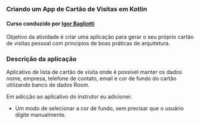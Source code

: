 ### Criando um App de Cartão de Visitas em Kotlin
#### Curso conduzido por [Igor Bagliotti](https://www.linkedin.com/in/igor-rotondo-bagliotti-b1612b69/)

Objetivo da atividade é criar uma aplicação para gerar o seu próprio cartão de visitas pessoal com principios de boas práticas de arquitetura.

### Descrição da aplicação
Aplicativo de lista de cartão de visita onde é possível manter os dados nome, empresa, telefone de contato, email e cor de fundo do cartão utilizando banco de dados Room.

Em adicção ao aplicativo do instrutor eu adicionei:
* Um modo de selecionar a cor de fundo, sem precisar que o usuário digite manualmente.
